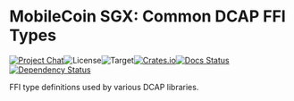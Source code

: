 # MobileCoin SGX: Common DCAP FFI Types

[![Project Chat][chat-image]][chat-link]<!--
-->![License][license-image]<!--
-->![Target][target-image]<!--
-->[![Crates.io][crate-image]][crate-link]<!--
-->[![Docs Status][docs-image]][docs-link]<!--
-->[![Dependency Status][deps-image]][deps-link]

FFI type definitions used by various DCAP libraries.

[chat-image]: https://img.shields.io/discord/844353360348971068?style=flat-square
[chat-link]: https://mobilecoin.chat
[license-image]: https://img.shields.io/crates/l/mc-sgx-dcap-sys-types?style=flat-square
[target-image]: https://img.shields.io/badge/target-any-brightgreen?style=flat-square
[crate-image]: https://img.shields.io/crates/v/mc-sgx-dcap-sys-types.svg?style=flat-square
[crate-link]: https://crates.io/crates/mc-sgx-dcap-sys-types
[docs-image]: https://img.shields.io/docsrs/mc-sgx-dcap-sys-types?style=flat-square
[docs-link]: https://docs.rs/crate/mc-sgx-dcap-sys-types
[deps-image]: https://deps.rs/crate/mc-sgx-dcap-sys-types/0.4.1/status.svg?style=flat-square
[deps-link]: https://deps.rs/crate/mc-sgx-dcap-sys-types/0.4.1
